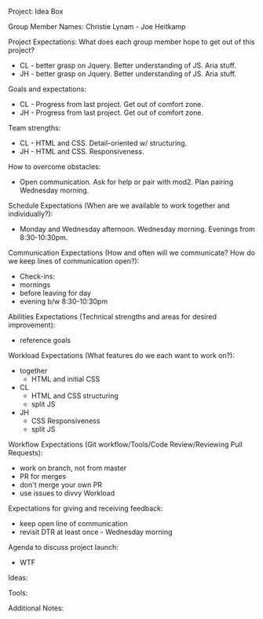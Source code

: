 Project: Idea Box

Group Member Names: Christie Lynam - Joe Heitkamp

Project Expectations: What does each group member hope to get out of this project?

* CL - better grasp on Jquery. Better understanding of JS.  Aria stuff.
* JH - better grasp on Jquery. Better understanding of JS.  Aria stuff.

Goals and expectations:

* CL - Progress from last project.  Get out of comfort zone.
* JH - Progress from last project.  Get out of comfort zone.

Team strengths:

* CL - HTML and CSS.  Detail-oriented w/ structuring.
* JH - HTML and CSS.  Responsiveness.

How to overcome obstacles:
* Open communication.  Ask for help or pair with mod2.  Plan pairing Wednesday morning.

Schedule Expectations (When are we available to work together and individually?):
* Monday and Wednesday afternoon.  Wednesday morning.  Evenings from 8:30-10:30pm.

Communication Expectations (How and often will we communicate? How do we keep lines of communication open?):
* Check-ins:
 * mornings
 * before leaving for day
 * evening b/w 8:30-10:30pm

Abilities Expectations (Technical strengths and areas for desired improvement):
* reference goals

Workload Expectations (What features do we each want to work on?):
* together
  * HTML and initial CSS
* CL
  * HTML and CSS structuring
  * split JS
* JH
  * CSS Responsiveness
  * split JS

Workflow Expectations (Git workflow/Tools/Code Review/Reviewing Pull Requests):
* work on branch, not from master
* PR for merges
* don't merge your own PR
* use issues to divvy Workload

Expectations for giving and receiving feedback:
* keep open line of communication
* revisit DTR at least once - Wednesday morning

Agenda to discuss project launch:
* WTF

Ideas:

Tools:

Additional Notes:
